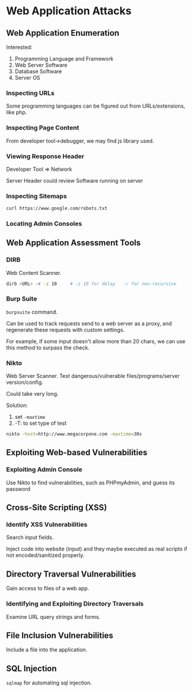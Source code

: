 # Web Application Attacks

## Web Application Enumeration

Interested:

1. Programming Language and Framework
2. Web Server Software
3. Database Software
4. Server OS

### Inspecting URLs

Some programming languages can be figured out from URLs/extensions, like php.

### Inspecting Page Content

From developer tool->debugger, we may find js library used.

### Viewing Response Header

Developer Tool => Network

Server Header could review Software running on server

### Inspecting Sitemaps

```bash
curl https://www.google.com/robots.txt
```

### Locating Admin Consoles





## Web Application Assessment Tools

### DIRB

Web Content Scanner. 

```bash
dirb <URL> -r -z 10		# -z 10 for delay   -r for non-recursive
```

### Burp Suite

`burpsuite` command.

Can be used to track requests send to a web server as a proxy, and regenerate these requests with custom settings.

For example, if some input doesn't allow more than 20 chars, we can use this method to surpass the check.

### Nikto

Web Server Scanner. Test dangerous/vulnerable files/programs/server version/config.

Could take very long.

Solution: 

1. set `-maxtime`
2. -T: to set type of test

```bash
nikto -host=http://www.megacorpone.com -maxtime=30s
```



## Exploiting Web-based Vulnerabilities

### Exploiting Admin Console

Use Nikto to find vulnerabilities, such as PHPmyAdmin, and guess its password



## Cross-Site Scripting (XSS)

### Identify XSS Vulnerabilities

Search input fields. 

Inject code into website (input) and they maybe executed as real scripts if not encoded/sanitized properly.



##  Directory Traversal Vulnerabilities

Gain access to files of a web app.

###  Identifying and Exploiting Directory Traversals

Examine URL query strings and forms.



## File Inclusion Vulnerabilities

Include a file into the application.



## SQL Injection

`sqlmap` for automating sql injection.

 